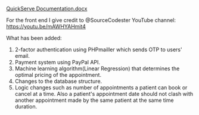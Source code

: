 [QuickServe Documentation.docx](https://github.com/user-attachments/files/17098750/QuickServe.Documentation.docx)

For the front end I give credit to @SourceCodester YouTube channel: https://youtu.be/mAWHYAHmit4

What has been added:
1. 2-factor authentication using PHPmailler which sends OTP to users' email.
2. Payment system using PayPal API.
3. Machine learning algorithm(Linear Regression) that determines the optimal pricing of the appointment.
4. Changes to the database structure.
5. Logic changes such as number of appointments a patient can book or cancel at a time. Also a patient's
   appointment date should not clash with another appointment made by the same patient at the same time duration.
